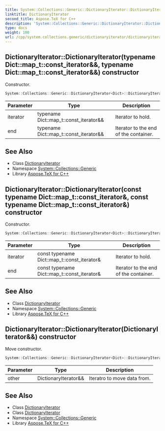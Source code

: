 ```yaml
---
title: System::Collections::Generic::DictionaryIterator::DictionaryIterator constructor
linktitle: DictionaryIterator
second_title: Aspose.TeX for C++
description: 'System::Collections::Generic::DictionaryIterator::DictionaryIterator constructor. Constructor in C++.'
type: docs
weight: 100
url: /cpp/system.collections.generic/dictionaryiterator/dictionaryiterator/
---
```

## DictionaryIterator::DictionaryIterator(typename Dict::map_t::const_iterator\&&, typename Dict::map_t::const_iterator\&&) constructor


Constructor.

```cpp
System::Collections::Generic::DictionaryIterator<Dict>::DictionaryIterator(typename Dict::map_t::const_iterator &&iterator, typename Dict::map_t::const_iterator &&end) noexcept
```


| Parameter | Type | Description |
| --- | --- | --- |
| iterator | typename Dict::map_t::const_iterator\&& | Iterator to hold. |
| end | typename Dict::map_t::const_iterator\&& | Iterator to the end of the container. |

## See Also

* Class [DictionaryIterator](../)
* Namespace [System::Collections::Generic](../../)
* Library [Aspose.TeX for C++](../../../)
## DictionaryIterator::DictionaryIterator(const typename Dict::map_t::const_iterator\&, const typename Dict::map_t::const_iterator\&) constructor


Constructor.

```cpp
System::Collections::Generic::DictionaryIterator<Dict>::DictionaryIterator(const typename Dict::map_t::const_iterator &iterator, const typename Dict::map_t::const_iterator &end)
```


| Parameter | Type | Description |
| --- | --- | --- |
| iterator | const typename Dict::map_t::const_iterator\& | Iterator to hold. |
| end | const typename Dict::map_t::const_iterator\& | Iterator to the end of the container. |

## See Also

* Class [DictionaryIterator](../)
* Namespace [System::Collections::Generic](../../)
* Library [Aspose.TeX for C++](../../../)
## DictionaryIterator::DictionaryIterator(DictionaryIterator\&&) constructor


Move constructor.

```cpp
System::Collections::Generic::DictionaryIterator<Dict>::DictionaryIterator(DictionaryIterator &&other) noexcept
```


| Parameter | Type | Description |
| --- | --- | --- |
| other | DictionaryIterator\&& | Iteratro to move data from. |

## See Also

* Class [DictionaryIterator](../)
* Class [DictionaryIterator](../)
* Namespace [System::Collections::Generic](../../)
* Library [Aspose.TeX for C++](../../../)
